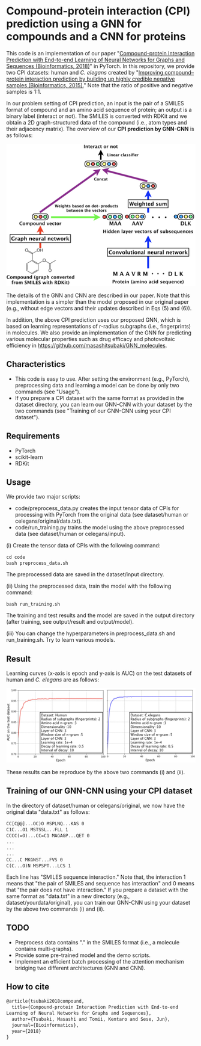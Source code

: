 # Compound-protein interaction (CPI) prediction using a GNN for compounds and a CNN for proteins

This code is an implementation of our paper
"[Compound-protein Interaction Prediction with End-to-end Learning of Neural Networks for Graphs and Sequences (Bioinformatics, 2018)](https://academic.oup.com/bioinformatics/advance-article-abstract/doi/10.1093/bioinformatics/bty535/5050020?redirectedFrom=PDF)" in PyTorch.
In this repository, we provide two CPI datasets: human and *C. elegans* created by
"[Improving compound–protein interaction prediction by building up highly credible negative samples (Bioinformatics, 2015).](https://academic.oup.com/bioinformatics/article/31/12/i221/216307)"
Note that the ratio of positive and negative samples is 1:1.

In our problem setting of CPI prediction,
an input is the pair of a SMILES format of compound and an amino acid sequence of protein;
an output is a binary label (interact or not).
The SMILES is converted with RDKit and
we obtain a 2D graph-structured data of the compound (i.e., atom types and their adjacency matrix).
The overview of our **CPI prediction by GNN-CNN** is as follows:

<div align="center">
<p><img src="figure/model.jpg" width="600" /></p>
</div>

The details of the GNN and CNN are described in our paper.
Note that this implementation is a simpler than the model proposed in our original paper
(e.g., without edge vectors and their updates described in Eqs (5) and (6)).

In addition, the above CPI prediction uses our proposed GNN,
which is based on learning representations of r-radius subgraphs (i.e., fingerprints) in molecules.
We also provide an implementation of the GNN for predicting various molecular properties
such as drug efficacy and photovoltaic efficiency in https://github.com/masashitsubaki/GNN_molecules.


## Characteristics

- This code is easy to use. After setting the environment (e.g., PyTorch),
preprocessing data and learning a model can be done by only two commands (see "Usage").
- If you prepare a CPI dataset with the same format as provided in the dataset directory,
you can learn our GNN-CNN with your dataset by the two commands
(see "Training of our GNN-CNN using your CPI dataset").


## Requirements

- PyTorch
- scikit-learn
- RDKit


## Usage

We provide two major scripts:

- code/preprocess_data.py creates the input tensor data of CPIs
for processing with PyTorch from the original data
(see dataset/human or celegans/original/data.txt).
- code/run_training.py trains the model using the above preprocessed data
(see dataset/human or celegans/input).

(i) Create the tensor data of CPIs with the following command:
```
cd code
bash preprocess_data.sh
```

The preprocessed data are saved in the dataset/input directory.

(ii) Using the preprocessed data, train the model with the following command:
```
bash run_training.sh
```

The training and test results and the model are saved in the output directory
(after training, see output/result and output/model).

(iii) You can change the hyperparameters in preprocess_data.sh and run_training.sh.
Try to learn various models.


## Result

Learning curves (x-axis is epoch and y-axis is AUC)
on the test datasets of human and *C. elegans* are as follows:

<div align="center">
<p><img src="figure/learning_curves.jpg" width="800" /></p>
</div>

These results can be reproduce by the above two commands (i) and (ii).


## Training of our GNN-CNN using your CPI dataset
In the directory of dataset/human or celegans/original,
we now have the original data "data.txt" as follows:

```
CC[C@@]...OC)O MSPLNQ...KAS 0
C1C...O1 MSTSSL...FLL 1
CCCC(=O)...CC=C1 MAGAGP...QET 0
...
...
...
CC...C MKGNST...FVS 0
C(C...O)N MSPSPT...LCS 1
```

Each line has "SMILES sequence interaction."
Note that, the interaction 1 means that "the pair of SMILES and sequence has interaction" and
0 means that "the pair does not have interaction."
If you prepare a dataset with the same format as "data.txt" in a new directory
(e.g., dataset/yourdata/original),
you can train our GNN-CNN using your dataset by the above two commands (i) and (ii).


## TODO

- Preprocess data contains "." in the SMILES format (i.e., a molecule contains multi-graphs).
- Provide some pre-trained model and the demo scripts.
- Implement an efficient batch processing of the attention mechanism
bridging two different architectures (GNN and CNN).


## How to cite

```
@article{tsubaki2018compound,
  title={Compound-protein Interaction Prediction with End-to-end Learning of Neural Networks for Graphs and Sequences},
  author={Tsubaki, Masashi and Tomii, Kentaro and Sese, Jun},
  journal={Bioinformatics},
  year={2018}
}
```
